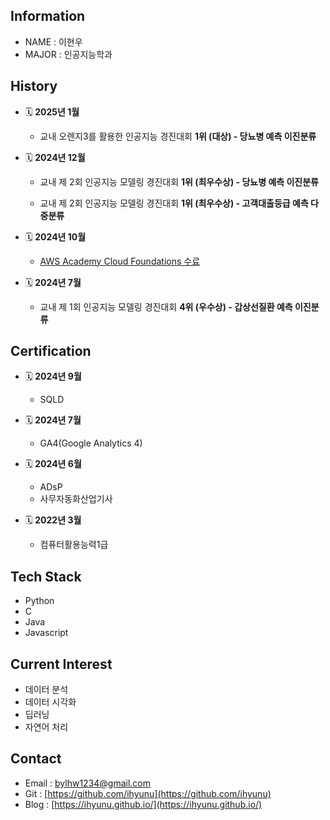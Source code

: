 ## Information
* NAME : 이현우
* MAJOR : 인공지능학과

## History
- 🗓 **2025년 1월**  
    * 교내 오렌지3를 활용한 인공지능 경진대회 **1위 (대상) - 당뇨병 예측 이진분류**

- 🗓 **2024년 12월**  
    * 교내 제 2회 인공지능 모델링 경진대회 **1위 (최우수상) - 당뇨병 예측 이진분류**  

    * 교내 제 2회 인공지능 모델링 경진대회 **1위 (최우수상) - 고객대출등급 예측 다중분류**

- 🗓 **2024년 10월**  
    * [AWS Academy Cloud Foundations 수료](https://www.credly.com/badges/1f43e2d3-e5fd-4453-83fe-642a1283fbd9)

- 🗓 **2024년 7월**  
    * 교내 제 1회 인공지능 모델링 경진대회 **4위 (우수상) - 갑상선질환 예측 이진분류**

## Certification
- 🗓 **2024년 9월**  
    * SQLD

- 🗓 **2024년 7월**  
    * GA4(Google Analytics 4)

- 🗓 **2024년 6월**     
    * ADsP    
    * 사무자동화산업기사

- 🗓 **2022년 3월**     
    * 컴퓨터활용능력1급

## Tech Stack
* Python
* C
* Java
* Javascript

## Current Interest
 * 데이터 분석
 * 데이터 시각화 
 * 딥러닝
 * 자연어 처리
 
## Contact
 * Email : bylhw1234@gmail.com
 * Git : [https://github.com/ihyunu](https://github.com/ihyunu)
 * Blog : [https://ihyunu.github.io/](https://ihyunu.github.io/)

